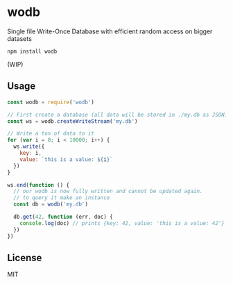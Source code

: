 # wodb

Single file Write-Once Database with efficient random access on bigger datasets

```
npm install wodb
```

(WIP)

## Usage

``` js
const wodb = require('wodb')

// First create a database (all data will be stored in ./my.db as JSON)
const ws = wodb.createWriteStream('my.db')

// Write a ton of data to it
for (var i = 0; i < 10000; i++) {
  ws.write({
    key: i,
    value: `this is a value: ${i}`
  })
}

ws.end(function () {
  // our wodb is now fully written and cannot be updated again.
  // to query it make an instance
  const db = wodb('my.db')

  db.get(42, function (err, doc) {
    console.log(doc) // prints {key: 42, value: 'this is a value: 42'}
  })
})
```

## License

MIT
